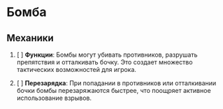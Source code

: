 # Бомба

## Механики

1. [ ] **Функции**:
       Бомбы могут убивать противников, разрушать препятствия и отталкивать бочку. Это создает множество тактических возможностей для игрока.

2. [ ] **Перезарядка**:
       При попадании в противников или отталкивании бочки бомбы перезаряжаются быстрее, что поощряет активное использование взрывов.
